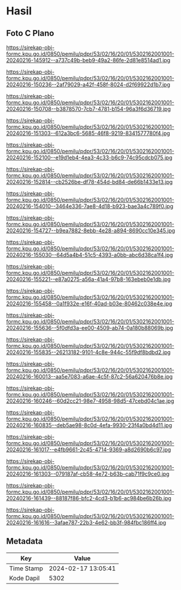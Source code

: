 # Hasil

## Foto C Plano

https://sirekap-obj-formc.kpu.go.id/0850/pemilu/pdpr/53/02/16/20/01/5302162001001-20240216-145912--a737c49b-beb9-49a2-86fe-2d81e8514ad1.jpg

https://sirekap-obj-formc.kpu.go.id/0850/pemilu/pdpr/53/02/16/20/01/5302162001001-20240216-150236--2af79029-a42f-458f-8024-d2f69922d1b7.jpg

https://sirekap-obj-formc.kpu.go.id/0850/pemilu/pdpr/53/02/16/20/01/5302162001001-20240216-150708--b3878570-7cb7-4781-b154-96a3f6d36719.jpg

https://sirekap-obj-formc.kpu.go.id/0850/pemilu/pdpr/53/02/16/20/01/5302162001001-20240216-151303--612a3bc6-5685-46f8-9219-8341577780f4.jpg

https://sirekap-obj-formc.kpu.go.id/0850/pemilu/pdpr/53/02/16/20/01/5302162001001-20240216-152100--e19d1eb4-4ea3-4c33-b6c9-74c95cdcb075.jpg

https://sirekap-obj-formc.kpu.go.id/0850/pemilu/pdpr/53/02/16/20/01/5302162001001-20240216-152814--cb2526be-df78-454d-bd84-de66b1433e13.jpg

https://sirekap-obj-formc.kpu.go.id/0850/pemilu/pdpr/53/02/16/20/01/5302162001001-20240216-154010--3464e336-7ae8-4d18-b923-bae3a4c789f0.jpg

https://sirekap-obj-formc.kpu.go.id/0850/pemilu/pdpr/53/02/16/20/01/5302162001001-20240216-154727--b9ea7882-8ebb-4e28-a894-8690cc10e345.jpg

https://sirekap-obj-formc.kpu.go.id/0850/pemilu/pdpr/53/02/16/20/01/5302162001001-20240216-155030--64d5a4b4-51c5-4393-a0bb-abc6d38ca1f4.jpg

https://sirekap-obj-formc.kpu.go.id/0850/pemilu/pdpr/53/02/16/20/01/5302162001001-20240216-155221--e87a0275-a56a-41a4-97b8-163ebeb0e1db.jpg

https://sirekap-obj-formc.kpu.go.id/0850/pemilu/pdpr/53/02/16/20/01/5302162001001-20240216-155458--0a1f932e-e16f-40ad-b03e-80462c038e4e.jpg

https://sirekap-obj-formc.kpu.go.id/0850/pemilu/pdpr/53/02/16/20/01/5302162001001-20240216-155636--5f0dfd3a-ee00-4509-ab74-0a180b88069b.jpg

https://sirekap-obj-formc.kpu.go.id/0850/pemilu/pdpr/53/02/16/20/01/5302162001001-20240216-155835--26213182-9101-4c8e-944c-55f9df8bdbd2.jpg

https://sirekap-obj-formc.kpu.go.id/0850/pemilu/pdpr/53/02/16/20/01/5302162001001-20240216-160013--aa5e7083-a6ae-4c5f-87c2-56a620476b8e.jpg

https://sirekap-obj-formc.kpu.go.id/0850/pemilu/pdpr/53/02/16/20/01/5302162001001-20240216-160246--60d2cc21-98e7-4958-98d5-47cebd04c1ae.jpg

https://sirekap-obj-formc.kpu.go.id/0850/pemilu/pdpr/53/02/16/20/01/5302162001001-20240216-160835--deb5ae98-8c0d-4efa-9930-23f4a0bd4d11.jpg

https://sirekap-obj-formc.kpu.go.id/0850/pemilu/pdpr/53/02/16/20/01/5302162001001-20240216-161017--e4fb9661-2c45-4714-9369-a8d2690b6c97.jpg

https://sirekap-obj-formc.kpu.go.id/0850/pemilu/pdpr/53/02/16/20/01/5302162001001-20240216-161303--079187af-cb58-4e72-b63b-cab71f9c9ce0.jpg

https://sirekap-obj-formc.kpu.go.id/0850/pemilu/pdpr/53/02/16/20/01/5302162001001-20240216-161439--88187f86-bfc2-4cd3-b1b6-ac984be6b26b.jpg

https://sirekap-obj-formc.kpu.go.id/0850/pemilu/pdpr/53/02/16/20/01/5302162001001-20240216-161616--3afae787-22b3-4e62-bb3f-984fbc186ff4.jpg


## Metadata

| Key        | Value               |
| ---------- | ------------------- |
| Time Stamp | 2024-02-17 13:05:41 |
| Kode Dapil | 5302                |



